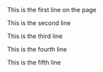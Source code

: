 This is the first line on the page

This is the second line

This is the third line

This is the fourth line

This is the fifth line